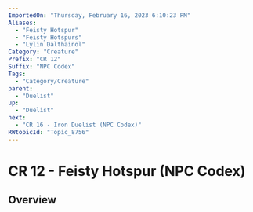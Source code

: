 ```yaml
---
ImportedOn: "Thursday, February 16, 2023 6:10:23 PM"
Aliases:
  - "Feisty Hotspur"
  - "Feisty Hotspurs"
  - "Lylin Dalthainol"
Category: "Creature"
Prefix: "CR 12"
Suffix: "NPC Codex"
Tags:
  - "Category/Creature"
parent:
  - "Duelist"
up:
  - "Duelist"
next:
  - "CR 16 - Iron Duelist (NPC Codex)"
RWtopicId: "Topic_8756"
---
```

# CR 12 - Feisty Hotspur (NPC Codex)
## Overview
